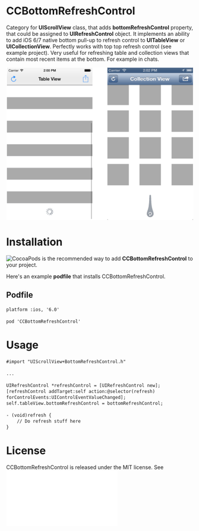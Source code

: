 CCBottomRefreshControl
======================

Category for **UIScrollView** class, that adds **bottomRefreshControl** property, that could be assigned to **UIRefreshControl** object. It implements an ability to add iOS 6/7 native bottom pull-up to refresh control to **UITableView** or **UICollectionView**. Perfectly works with top top refresh control (see example project).
Very useful for refreshing table and collection views that contain most recent items at the bottom. For example in chats.



![](example.png)


Installation
============

![CocoaPods](http://cocoapods.org) is the recommended way to add **CCBottomRefreshControl** to your project.

Here's an example **podfile** that installs CCBottomRefreshControl.

Podfile
-------

    platform :ios, '6.0'

    pod 'CCBottomRefreshControl'



Usage
=====

    #import "UIScrollView+BottomRefreshControl.h"

    ...

    UIRefreshControl *refreshControl = [UIRefreshControl new];
    [refreshControl addTarget:self action:@selector(refresh) forControlEvents:UIControlEventValueChanged];
    self.tableView.bottomRefreshControl = bottomRefreshControl;

    - (void)refresh {
        // Do refresh stuff here
    }


License
=======

CCBottomRefreshControl is released under the MIT license. See ![LICENSE](LICENSE.txt)

